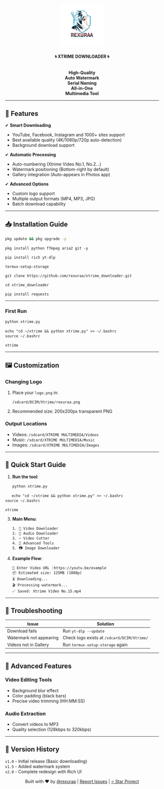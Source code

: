 <p align="center">
  <img src="https://raw.githubusercontent.com/rexuraa/rexuraa_logo/main/rexuraa.png" width="140" height="140" alt="Rexuraa Logo"/>
  <h4 align="center">🌀 XTRIME DOWNLOADER 🌀</h4>
  <p align="center"><strong><br>High-Quality<br>Auto Watermark<br>Serial Naming<br>All-in-One<br>Multimedia Tool<br></strong></p>
</p>

---

## 🚀 Features

✔ **Smart Downloading**  
- YouTube, Facebook, Instagram and 1000+ sites support  
- Best available quality (4K/1080p/720p auto-detection)  
- Background download support  

✔ **Automatic Processing**  
- Auto-numbering (Xtrime Video No.1, No.2...)  
- Watermark positioning (Bottom-right by default)  
- Gallery integration (Auto-appears in Photos app)  

✔ **Advanced Options**  
- Custom logo support  
- Multiple output formats (MP4, MP3, JPG)  
- Batch download capability  

---

## 📥 Installation Guide

```bash
pkg update && pkg upgrade -y
```
```
pkg install python ffmpeg aria2 git -y
```
```
pip install rich yt-dlp
```
```
termux-setup-storage
```
```
git clone https://github.com/rexuraa/xtrime_downloader.git
```
```
cd xtrime_downloader
```
```
pip install requests
```
---
### First Run
```bash
python xtrime.py
```
```
echo "cd ~/xtrime && python xtrime.py" >> ~/.bashrc  
source ~/.bashrc
```
```
xtrime
```
---

## 🖼️ Customization

### Changing Logo
1. Place your `logo.png` in:
   ```
   /sdcard/DCIM/Xtrime/rexuraa.png
   ```
2. Recommended size: 200x200px transparent PNG

### Output Locations
- Videos: `/sdcard/XTRIME MULTIMEDIA/Videos`
- Music: `/sdcard/XTRIME MULTIMEDIA/Music` 
- Images: `/sdcard/XTRIME MULTIMEDIA/Images`

---

## 🎯 Quick Start Guide

1. **Run the tool**:
   ```bash
   python xtrime.py
   ```
```
   echo "cd ~/xtrime && python xtrime.py" >> ~/.bashrc  
source ~/.bashrc
```
```
xtrime
```
3. **Main Menu**:
   ```
   1. 🎥 Video Downloader
   2. 🎵 Audio Downloader
   3. ✂️ Video Cutter
   4. 🚀 Advanced Tools
   5. 📷 Image Downloader
   ```

4. **Example Flow**:
   ```
   🔗 Enter Video URL :https://youtu.be/example
   📦 Estimated size: 125MB (1080p)
   ⏳ Downloading...
   🎬 Processing watermark...
   ✅ Saved: Xtrime Video No.15.mp4
   ```

---

## 🔧 Troubleshooting

| Issue | Solution |
|-------|----------|
| Download fails | Run `yt-dlp --update` |
| Watermark not appearing | Check logo exists at `/sdcard/DCIM/Xtrime/` |
| Videos not in Gallery | Run `termux-setup-storage` again |

---

## 🌟 Advanced Features

### Video Editing Tools
- Background blur effect
- Color padding (black bars)
- Precise video trimming (HH:MM:SS)

### Audio Extraction
- Convert videos to MP3
- Quality selection (128kbps to 320kbps)

---

## 📜 Version History
`v1.0` - Initial release (Basic downloading)  
`v1.5` - Added watermark system  
`v2.0` - Complete redesign with Rich UI  

<p align="center">
  Built with ❤️ by <a href="https://github.com/rexuraa">@rexuraa</a> | 
  <a href="https://github.com/rexuraa/xtrime_downloader/issues">Report Issues</a> | 
  <a href="https://github.com/rexuraa/xtrime_downloader/stargazers">⭐ Star Project</a>
</p>

